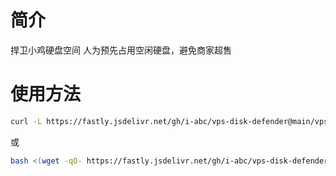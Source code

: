 # 简介

捍卫小鸡硬盘空间
人为预先占用空闲硬盘，避免商家超售

# 使用方法

```bash
curl -L https://fastly.jsdelivr.net/gh/i-abc/vps-disk-defender@main/vps-disk-defender.sh -o vps-disk-defender.sh && chmod +x vps-disk-defender.sh && bash vps-disk-defender.sh
```

或

```bash
bash <(wget -qO- https://fastly.jsdelivr.net/gh/i-abc/vps-disk-defender@main/vps-disk-defender.sh)`
```